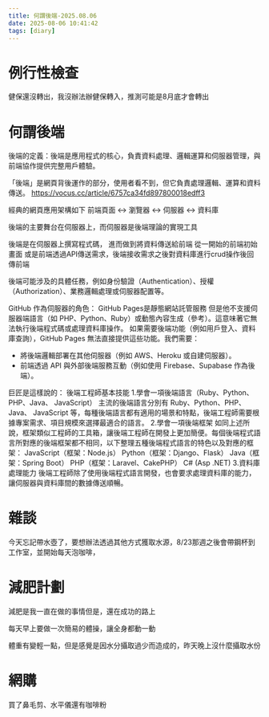```yaml
---
title: 何謂後端-2025.08.06
date: 2025-08-06 10:41:42
tags: [diary]
---
```


# 例行性檢查

健保還沒轉出，我沒辦法辦健保轉入，推測可能是8月底才會轉出

# 何謂後端

後端的定義：後端是應用程式的核心，負責資料處理、邏輯運算和伺服器管理，與前端協作提供完整用戶體驗。

「後端」是網頁背後運作的部分，使用者看不到，但它負責處理邏輯、運算和資料傳送。
 https://vocus.cc/article/6757ca34fd897800018edff3

經典的網頁應用架構如下
前端頁面 <-> 瀏覽器 <-> 伺服器 <-> 資料庫

後端的主要舞台在伺服器上，而伺服器是後端理論的實現工具

後端是在伺服器上撰寫程式碼，
進而做到將資料傳送給前端
從一開始的前端初始畫面
或是前端透過API傳送需求，後端接收需求之後對資料庫進行crud操作後回傳前端

後端可能涉及的具體任務，例如身份驗證（Authentication）、授權（Authorization）、業務邏輯處理或伺服器配置等。

GitHub 作為伺服器的角色：
GitHub Pages是靜態網站託管服務
但是他不支援伺服器端語言（如 PHP、Python、Ruby）或動態內容生成（參考）。這意味著它無法執行後端程式碼或處理資料庫操作。
如果需要後端功能（例如用戶登入、資料庫查詢），GitHub Pages 無法直接提供這些功能。我們需要：
* 將後端邏輯部署在其他伺服器（例如 AWS、Heroku 或自建伺服器）。
* 前端透過 API 與外部後端服務互動（例如使用 Firebase、Supabase 作為後端）。

巨匠是這樣說的：
後端工程師基本技能
1.學會一項後端語言（Ruby、Python、PHP、Java、 JavaScript）
主流的後端語言分別有 Ruby、Python、PHP、Java、 JavaScript 等，每種後端語言都有適用的場景和特點，後端工程師需要根據專案需求、項目規模來選擇最適合的語言。
2.學會一項後端框架
如同上述所說，框架類似工程師的工具箱，讓後端工程師在開發上更加簡便。每個後端程式語言所對應的後端框架都不相同，以下整理五種後端程式語言的特色以及對應的框架：
JavaScript（框架：Node.js）
Python（框架：Django、Flask）
Java（框架：Spring Boot）
PHP（框架：Laravel、CakePHP）
C# (Asp .NET)
3.資料庫處理能力
後端工程師除了使用後端程式語言開發，也會要求處理資料庫的能力，讓伺服器與資料庫間的數據傳送順暢。

# 雜談

今天忘記帶水壺了，要想辦法透過其他方式獲取水源，8/23那週之後會帶鋼杯到工作室，並開始每天泡咖啡，

# 減肥計劃

減肥是我一直在做的事情但是，還在成功的路上

每天早上要做一次簡易的體操，讓全身都動一動

體重有變輕一點，但是感覺是因水分攝取過少而造成的，昨天晚上沒什麼攝取水份

# 網購

買了鼻毛剪、水平儀還有咖啡粉